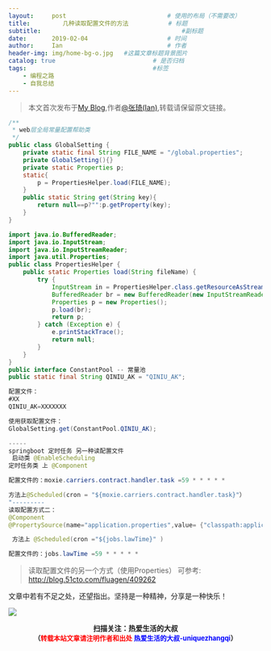 ```yaml
---
layout:     post             				# 使用的布局（不需要改）
title:         几种读取配置文件的方法   		 # 标题 
subtitle:    					  				#副标题
date:       2019-02-04  					# 时间
author:     Ian                  			# 作者
header-img: img/home-bg-o.jpg	#这篇文章标题背景图片
catalog: true                        	# 是否归档
tags:                              		#标签
    - 编程之路
    - 自我总结
---
```


> 本文首次发布于[My Blog](http://uniquezhangqi.top),作者[@张琦(Ian)](http://uniquezhangqi.top/about/),转载请保留原文链接。


```java
/**
 * web层全局常量配置帮助类
 */
public class GlobalSetting {
	private static final String FILE_NAME = "/global.properties";
	private GlobalSetting(){}
	private static Properties p;
	static{
		p = PropertiesHelper.load(FILE_NAME);
	}
	public static String get(String key){
		return null==p?"":p.getProperty(key);
	}
}

import java.io.BufferedReader;
import java.io.InputStream;
import java.io.InputStreamReader;
import java.util.Properties;
public class PropertiesHelper {
	public static Properties load(String fileName) {
		try {
			InputStream in = PropertiesHelper.class.getResourceAsStream(fileName);
			BufferedReader br = new BufferedReader(new InputStreamReader(in));
			Properties p = new Properties();
			p.load(br);
			return p;
		} catch (Exception e) {
			e.printStackTrace();
			return null;
		}
	}
}
public interface ConstantPool -- 常量池
public static final String QINIU_AK = "QINIU_AK";

配置文件：
#XX
QINIU_AK=XXXXXXX

使用获取配置文件：
GlobalSetting.get(ConstantPool.QINIU_AK);

-----
springboot 定时任务 另一种读配置文件
 启动类 @EnableScheduling
定时任务类 上 @Component 

配置文件的：moxie.carriers.contract.handler.task =59 * * * * *

方法上@Scheduled(cron = "${moxie.carriers.contract.handler.task}"）
"---------
读取配置方式二：
@Component
@PropertySource(name="application.properties",value= {"classpath:application.properties"},ignoreResourceNotFound=false,encoding="UTF-8")

 方法上 @Scheduled(cron ="${jobs.lawTime}" )

配置文件的：jobs.lawTime =59 * * * * *
```


> 读取配置文件的另一个方式（使用Properties） 可参考: http://blog.51cto.com/fluagen/409262


文章中若有不足之处，还望指出。坚持是一种精神，分享是一种快乐！

![](https://ws3.sinaimg.cn/large/006tKfTcgy1fqj5aochgoj309k09kmwz.jpg)
<b><center>扫描关注：热爱生活的大叔</center>
<b><center><font size="2">（<font size="2" color="#FF0000">转载本站文章请注明作者和出处</font> <font size="2" color="#0000FF">热爱生活的大叔-uniquezhangqi</font><font size="2">）</font>
